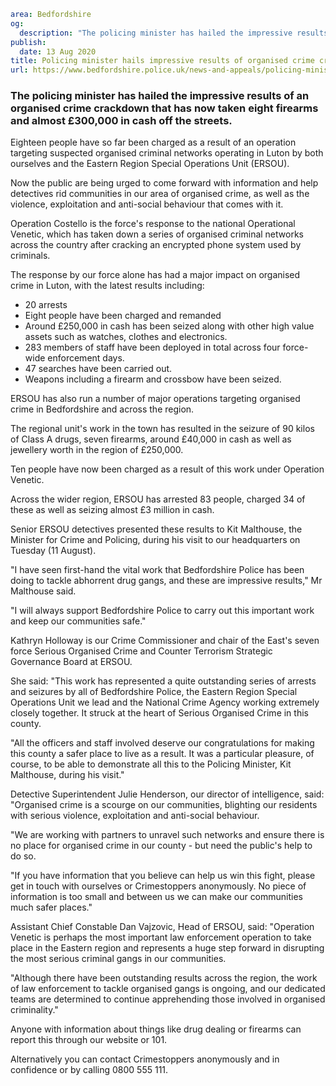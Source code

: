 ```yaml
area: Bedfordshire
og:
  description: "The policing minister has hailed the impressive results of an organised crime crackdown that has now taken eight firearms and almost \xA3300,000 in cash off the streets."
publish:
  date: 13 Aug 2020
title: Policing minister hails impressive results of organised crime crackdown
url: https://www.bedfordshire.police.uk/news-and-appeals/policing-minister-hails-impressive-results-of-organised-crime-crackdown
```

### The policing minister has hailed the impressive results of an organised crime crackdown that has now taken eight firearms and almost £300,000 in cash off the streets.

Eighteen people have so far been charged as a result of an operation targeting suspected organised criminal networks operating in Luton by both ourselves and the Eastern Region Special Operations Unit (ERSOU).

Now the public are being urged to come forward with information and help detectives rid communities in our area of organised crime, as well as the violence, exploitation and anti-social behaviour that comes with it.

Operation Costello is the force's response to the national Operational Venetic, which has taken down a series of organised criminal networks across the country after cracking an encrypted phone system used by criminals.

The response by our force alone has had a major impact on organised crime in Luton, with the latest results including:

 * 20 arrests
 * Eight people have been charged and remanded
 * Around £250,000 in cash has been seized along with other high value assets such as watches, clothes and electronics.
 * 283 members of staff have been deployed in total across four force-wide enforcement days.
 * 47 searches have been carried out.
 * Weapons including a firearm and crossbow have been seized.

ERSOU has also run a number of major operations targeting organised crime in Bedfordshire and across the region.

The regional unit's work in the town has resulted in the seizure of 90 kilos of Class A drugs, seven firearms, around £40,000 in cash as well as jewellery worth in the region of £250,000.

Ten people have now been charged as a result of this work under Operation Venetic.

Across the wider region, ERSOU has arrested 83 people, charged 34 of these as well as seizing almost £3 million in cash.

Senior ERSOU detectives presented these results to Kit Malthouse, the Minister for Crime and Policing, during his visit to our headquarters on Tuesday (11 August).

"I have seen first-hand the vital work that Bedfordshire Police has been doing to tackle abhorrent drug gangs, and these are impressive results," Mr Malthouse said.

"I will always support Bedfordshire Police to carry out this important work and keep our communities safe."

Kathryn Holloway is our Crime Commissioner and chair of the East's seven force Serious Organised Crime and Counter Terrorism Strategic Governance Board at ERSOU.

She said: "This work has represented a quite outstanding series of arrests and seizures by all of Bedfordshire Police, the Eastern Region Special Operations Unit we lead and the National Crime Agency working extremely closely together. It struck at the heart of Serious Organised Crime in this county.

"All the officers and staff involved deserve our congratulations for making this county a safer place to live as a result. It was a particular pleasure, of course, to be able to demonstrate all this to the Policing Minister, Kit Malthouse, during his visit."

Detective Superintendent Julie Henderson, our director of intelligence, said: "Organised crime is a scourge on our communities, blighting our residents with serious violence, exploitation and anti-social behaviour.

"We are working with partners to unravel such networks and ensure there is no place for organised crime in our county - but need the public's help to do so.

"If you have information that you believe can help us win this fight, please get in touch with ourselves or Crimestoppers anonymously. No piece of information is too small and between us we can make our communities much safer places."

Assistant Chief Constable Dan Vajzovic, Head of ERSOU, said: "Operation Venetic is perhaps the most important law enforcement operation to take place in the Eastern region and represents a huge step forward in disrupting the most serious criminal gangs in our communities.

"Although there have been outstanding results across the region, the work of law enforcement to tackle organised gangs is ongoing, and our dedicated teams are determined to continue apprehending those involved in organised criminality."

Anyone with information about things like drug dealing or firearms can report this through our website or 101.

Alternatively you can contact Crimestoppers anonymously and in confidence or by calling 0800 555 111.
